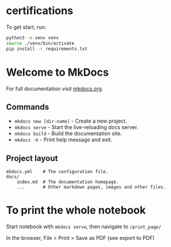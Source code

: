 # certifications
To get start, run:

```bash
python3 -m venv venv
source ./venv/bin/activate
pip install -r requirements.txt
```

# Welcome to MkDocs

For full documentation visit [mkdocs.org](https://www.mkdocs.org).

## Commands

* `mkdocs new [dir-name]` - Create a new project.
* `mkdocs serve` - Start the live-reloading docs server.
* `mkdocs build` - Build the documentation site.
* `mkdocs -h` - Print help message and exit.

## Project layout

    mkdocs.yml    # The configuration file.
    docs/
        index.md  # The documentation homepage.
        ...       # Other markdown pages, images and other files.

# To print the whole notebook
Start notebook with `mkdocs serve`, then navigate to `/print_page/`

In the browser, File > Print > Save as PDF (see export to PDF)